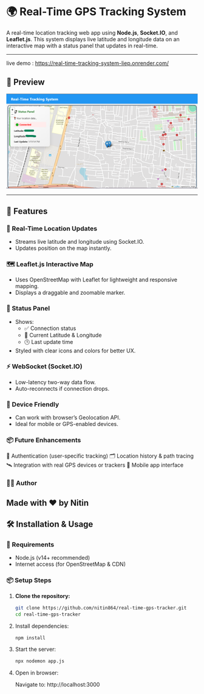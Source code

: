 # 🌍 Real-Time GPS Tracking System

A real-time location tracking web app using **Node.js**, **Socket.IO**, and **Leaflet.js**. This system displays live latitude and longitude data on an interactive map with a status panel that updates in real-time.

---

live demo : https://real-time-tracking-system-liep.onrender.com/


## 📸 Preview

![Live Tracking UI](./preview.png)

---

## 🚀 Features

### 🔴 Real-Time Location Updates
- Streams live latitude and longitude using Socket.IO.
- Updates position on the map instantly.

### 🗺️ Leaflet.js Interactive Map
- Uses OpenStreetMap with Leaflet for lightweight and responsive mapping.
- Displays a draggable and zoomable marker.

### 📡 Status Panel
- Shows:
  - ✅ Connection status
  - 📍 Current Latitude & Longitude
  - 🕒 Last update time
- Styled with clear icons and colors for better UX.

### ⚡ WebSocket (Socket.IO)
- Low-latency two-way data flow.
- Auto-reconnects if connection drops.

### 📱 Device Friendly
- Can work with browser’s Geolocation API.
- Ideal for mobile or GPS-enabled devices.

### 📦 Future Enhancements
🔐 Authentication (user-specific tracking)
🗂️ Location history & path tracing
🛰️ Integration with real GPS devices or trackers
📱 Mobile app interface

### 🧑‍💻 Author
Made with ❤️ by Nitin
---

## 🛠️ Installation & Usage

### 🔧 Requirements
- Node.js (v14+ recommended)
- Internet access (for OpenStreetMap & CDN)

### 📦 Setup Steps

1. **Clone the repository:**

   ```bash
   git clone https://github.com/nitin864/real-time-gps-tracker.git
   cd real-time-gps-tracker
2. Install dependencies:

   ```bash
   npm install
3. Start the server:

   ```bash
   npx nodemon app.js

4. Open in browser:

   Navigate to: http://localhost:3000
      
 

